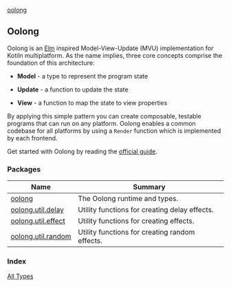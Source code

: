 [oolong](./index.md)

## Oolong

Oolong is an [Elm](https://guide.elm-lang.org/architecture) inspired Model-View-Update (MVU) implementation for Kotiln multiplatform. As the name implies, three core concepts comprise the foundation of this architecture:

* **Model** - a type to represent the program state

* **Update** - a function to update the state

* **View** - a function to map the state to view properties

By applying this simple pattern you can create composable, testable programs that can run on any platform. Oolong enables a common codebase for all platforms by using a `Render` function which is implemented by each frontend.

Get started with Oolong by reading the [official guide](../guide/index.md).

### Packages

| Name | Summary |
|---|---|
| [oolong](oolong/index.md) | The Oolong runtime and types. |
| [oolong.util.delay](oolong.util.delay/index.md) | Utility functions for creating delay effects. |
| [oolong.util.effect](oolong.util.effect/index.md) | Utility functions for creating effects. |
| [oolong.util.random](oolong.util.random/index.md) | Utility functions for creating random effects. |

### Index

[All Types](alltypes/index.md)